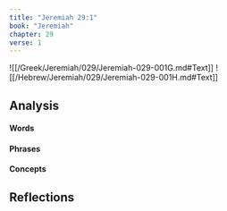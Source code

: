 ```yaml
---
title: "Jeremiah 29:1"
book: "Jeremiah"
chapter: 29
verse: 1
---
```

![[/Greek/Jeremiah/029/Jeremiah-029-001G.md#Text]]
![[/Hebrew/Jeremiah/029/Jeremiah-029-001H.md#Text]]

## Analysis

#### Words

#### Phrases

#### Concepts

## Reflections
